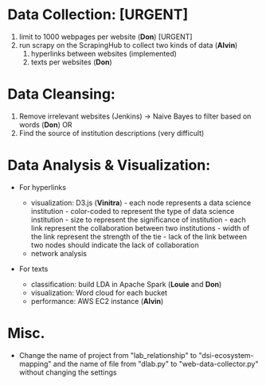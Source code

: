 
# Data Collection: [URGENT]

1. limit to 1000 webpages per website (**Don**) [URGENT]
2. run scrapy on the ScrapingHub to collect two kinds of data (**Alvin**)
    1. hyperlinks between websites (implemented)
    2. texts per websites (**Don**)

# Data Cleansing:

1. Remove irrelevant websites (Jenkins) -> Naive Bayes to filter based on words (**Don**)
OR
2. Find the source of institution descriptions (very difficult) 

# Data Analysis & Visualization:

- For hyperlinks
    - visualization: D3.js (**Vinitra**)
          - each node represents a data science institution
            - color-coded to represent the type of data science institution
            - size to represent the significance of institution
          - each link represent the collaboration between two institutions 
            - width of the link represent the strength of the tie 
            - lack of the link between two nodes should indicate the lack of collaboration
    - network analysis

- For texts
    - classification: build LDA in Apache Spark (**Louie** and **Don**)
    - visualization: Word cloud for each bucket 
    - performance: AWS EC2 instance (**Alvin**)

# Misc.

- Change the name of project from "lab_relationship" to "dsi-ecosystem-mapping" and the name of file from "dlab.py" to "web-data-collector.py" without changing the settings




